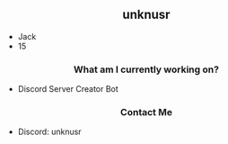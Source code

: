 <h2 align='center'>unknusr</h2>

- Jack
- 15

<h3 align='center'>What am I currently working on?</h3>

- Discord Server Creator Bot


<h3 align='center'>Contact Me</h3>

- Discord: unknusr
